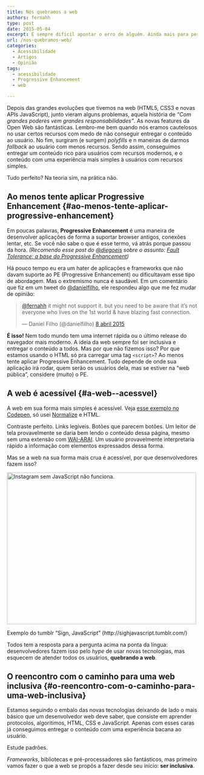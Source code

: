 ```yaml
---
title: Nós quebramos a web
authors: fernahh
type: post
date: 2015-05-04
excerpt: É sempre difícil apontar o erro de alguém. Ainda mais para pessoas que não aceitam críticas. Porém, é preciso olhar para nós mesmos para corrigir nossos problemas.
url: /nos-quebramos-web/
categories:
  - Acessibilidade
  - Artigos
  - Opinião
tags:
  - acessibilidade
  - Progressive Enhancement
  - web

---
```

Depois das grandes evoluções que tivemos na web (HTML5, CSS3 e novas APIs JavaScript), junto vieram alguns problemas, aquela história de _&#8220;Com grandes poderes vem grandes responsabilidades&#8221;_. As novas features da Open Web são fantásticas. Lembro-me bem quando nós eramos cautelosos no usar certos recursos com medo de não conseguir entregar o conteúdo ao usuário. No fim, surgiram (e surgem) _polyfills_ e n maneiras de darmos _fallback_ ao usuário com menos recursos. Sendo assim, conseguimos entregar um conteúdo rico para usuários com recursos modernos, e o conteúdo com uma experiência mais simples à usuários com recursos simples.

Tudo perfeito? Na teoria sim, na prática não.

## Ao menos tente aplicar Progressive Enhancement {#ao-menos-tente-aplicar-progressive-enhancement}

Em poucas palavras, **Progressive Enhancement** é uma maneira de desenvolver aplicações de forma a suportar browser antigos, conexões lentar, etc. Se você não sabe o que é esse termo, vá atrás porque passou da hora. _(Recomendo esse post do <a title="Diego Eis no Twitter" href="https://twitter.com/diegoeis" target="_blank">@diegoeis</a> sobre o assunto: <a title="Fault Tolerance: a base do Progressive Enhancement" href="http://tableless.com.br/faut-tolerant-base-progressive-enhancement/" target="_blank">Fault Tolerance: a base do Progressive Enhancement</a>)_

Há pouco tempo eu era um hater de aplicações e frameworks que não davam suporte ao PE (Progressive Enhancement) ou dificultavam esse tipo de abordagem. Mas o extremismo nunca é saudável. Em um comentário que fiz em um tweet do <a title="Daniel Filho no Twitter" href="https://twitter.com/danielfilho" target="_blank">@danielfilho</a>, ele respondeu algo que me fez mudar de opinião:

<blockquote class="twitter-tweet" lang="pt">
  <p dir="ltr" lang="en">
    <a href="https://twitter.com/fernahh">@fernahh</a> it might not support it. but you need to be aware that it’s not everyone who lives on the 1st world & have blazing fast connection.
  </p>
  
  <p>
    — Daniel Filho (@danielfilho) <a href="https://twitter.com/danielfilho/status/585604385440432129">8 abril 2015</a>
  </p>
</blockquote>

**É isso!** Nem todo mundo tem uma internet rápida ou o último release do navegador mais moderno. A ideia da web sempre foi ser inclusiva e entregar o conteúdo a todos. Mas por que não fizemos isso? Por que estamos usando o HTML só pra carregar uma tag `<script>`? Ao menos tente aplicar Progressive Enhancement. Tudo depende de onde sua aplicação irá rodar, quem serão os usuários dela, mas se estiver na &#8220;web pública&#8221;, considere (muito) o PE.

## A web é acessível {#a-web--acessvel}

A web em sua forma mais simples é acessível. Veja <a title="Exemplo de uma página acessível" href="http://codepen.io/fernahh/pen/OVJNWB" target="_blank">esse exemplo no Codepen</a>, só usei [Normalize][1] e HTML.

Contraste perfeito. Links legíveis. Botões que parecem botões. Um leitor de tela provavelmente se daria bem lendo o conteúdo dessa página, mesmo sem uma extensão com [WAI-ARAI][2]. Um usuário provavelmente interpretaria rápido a informação com elementos expressados dessa forma.

Mas se a web na sua forma mais crua é acessível, por que desenvolvedores fazem isso?

<div style="width: 510px" class="wp-caption aligncenter">
  <a href="http://sighjavascript.tumblr.com/" target="_blank"><img class="" src="https://41.media.tumblr.com/49748cc0168a329867f45fcc807ae650/tumblr_mslkvjXcmX1sgju96o1_1280.png" alt="Instagram sem JavaScript não funciona." width="500" height="400" /></a>
  
  <p class="wp-caption-text">
    Exemplo do tumblr &#8220;Sign, JavaScript&#8221; (http://sighjavascript.tumblr.com/)
  </p>
</div>

Todos tem a resposta para a pergunta acima na ponta da língua: desenvolvedores fazem isso pelo _hype_ de usar novas tecnologias, mas esquecem de atender todos os usuários, **quebrando a web**.

## O reencontro com o caminho para uma web inclusiva {#o-reencontro-com-o-caminho-para-uma-web-inclusiva}

Estamos seguindo o embalo das novas tecnologias deixando de lado o mais básico que um desenvolvedor web deve saber, que consiste em aprender protocolos, algoritimos, HTML, CSS e JavaScript. Apenas com esses caras já conseguimos entregar o conteúdo com uma experiência bacana ao usuário.

Estude padrões.

_Frameworks_, bibliotecas e pré-processadores são fantásticos, mas primeiro vamos fazer o que a web se propôs a fazer desde seu início: **ser inclusiva**.

 [1]: http://necolas.github.io/normalize.css/
 [2]: http://tableless.com.br/wai-aria-estendendo-o-significado-das-interacoes/